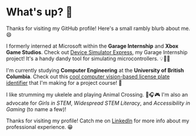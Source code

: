 # What's up? 👋 
Thanks for visiting my GitHub profile! Here's a small rambly blurb about me. 😄

I formerly interned at Microsoft within the **Garage Internship** and **Xbox Game Studios**. Check out [Device Simulator Express](https://github.com/microsoft/vscode-python-devicesimulator), my Garage Internship project! It's a handy dandy tool for simulating microcontrollers. 💡📲💼 

I'm currently studying **Computer Engineering** at the **University of British Columbia**. Check out this [cool computer vision-based license plate identifier](https://github.com/andreamah/License-Plate-Identifier) that I'm making for a project course! 👀 

I like strumming my ukelele and playing Animal Crossing. 🎸🎧🎮 I'm also an advocate for *Girls in STEM*, *Widespread STEM Literacy*, and *Accessibility in Gaming* (to name a few)! 

Thanks for visiting my profile! Catch me on [LinkedIn](https://www.linkedin.com/in/andrea-mah/) for more info about my professional experience. 😁